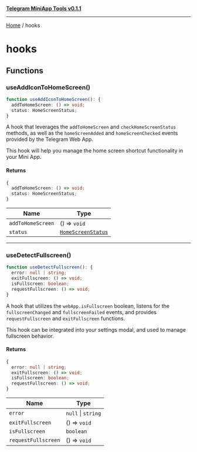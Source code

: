 [**Telegram MiniApp Tools v0.1.1**](README.md)

***

[Home](README.md) / hooks

# hooks

## Functions

### useAddIconToHomeScreen()

```ts
function useAddIconToHomeScreen(): {
  addToHomeScreen: () => void;
  status: HomeScreenStatus;
}
```

A hook that leverages the `addToHomeScreen` and `checkHomeScreenStatus` methods,
as well as the `homeScreenAdded` and `homeScreenChecked` events provided by the Telegram Web App.

This hook will help you manage the home screen shortcut functionality in your Mini App.

#### Returns

```ts
{
  addToHomeScreen: () => void;
  status: HomeScreenStatus;
}
```

| Name | Type |
| ------ | ------ |
| `addToHomeScreen` | () => `void` |
| `status` | [`HomeScreenStatus`](types.md#homescreenstatus) |

***

### useDetectFullscreen()

```ts
function useDetectFullscreen(): {
  error: null | string;
  exitFullscreen: () => void;
  isFullscreen: boolean;
  requestFullscreen: () => void;
}
```

A hook that utilizes the `webApp.isFullscreen` boolean,
listens for the `fullscreenChanged` and `fullscreenFailed` events,
and provides `requestFullscreen` and `exitFullscreen` functions.

This hook can be integrated into your settings modal,
and used to manage fullscreen behavior.

#### Returns

```ts
{
  error: null | string;
  exitFullscreen: () => void;
  isFullscreen: boolean;
  requestFullscreen: () => void;
}
```

| Name | Type |
| ------ | ------ |
| `error` | `null` \| `string` |
| `exitFullscreen` | () => `void` |
| `isFullscreen` | `boolean` |
| `requestFullscreen` | () => `void` |
